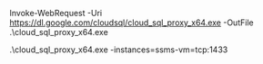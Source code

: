 Invoke-WebRequest -Uri https://dl.google.com/cloudsql/cloud_sql_proxy_x64.exe -OutFile .\cloud_sql_proxy_x64.exe


.\cloud_sql_proxy_x64.exe -instances=ssms-vm=tcp:1433
